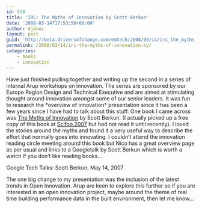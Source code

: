 ```yaml
---
id: 538
title: 'IRC: The Myths of Innovation by Scott Berkun'
date: '2008-03-14T17:53:50+00:00'
author: djdunc
layout: post
guid: 'http://beta.driversofchange.com/emtech/2008/03/14/irc_the_myths_of_innovation_by/'
permalink: /2008/03/14/irc-the-myths-of-innovation-by/
categories:
    - books
    - innovation
---
```


Have just finished pulling together and writing up the second in a series of internal Arup workshops on innovation. The series are sponsored by our Europe Region Design and Technical Executive and are aimed at stimulating thought around innovation amongst some of our senior leaders. It was fun to research the \*overview of innovation\* presentation since it has been a few years since I have had to talk about this stuff. One book I came across was [The Myths of Innovation](http://www.librarything.com/work/2875445/book/20854907) by Scott Berkun. (I actually picked up a free copy of this book at [Scifoo 2007](http://blogs.driversofchange.com/emtech/2007/08/) but had not read it until recently). I loved the stories around the myths and found it a very useful way to describe the effort that normally goes into innovating. I couldn’t attend the innovation reading circle meeting around this book but Nico has a great overview page as per usual and links to a Googletalk by Scott Berkun which is worth a watch if you don’t like reading books…

Google Tech Talks: Scott Berkun, May 14, 2007

The one big change to my presentation was the inclusion of the latest trends in Open Innovation. Arup are keen to explore this further so if you are interested in an open innovation project, maybe around the theme of real time building performance data in the built environment, then let me know…